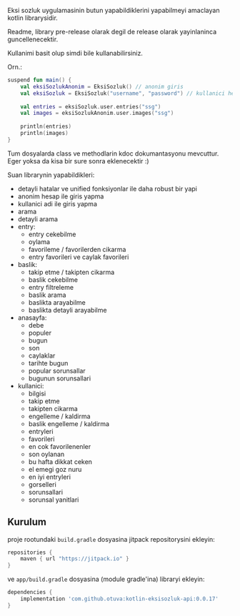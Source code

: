 Eksi sozluk uygulamasinin butun yapabildiklerini yapabilmeyi amaclayan kotlin librarysidir.

Readme, library pre-release olarak degil de release olarak yayinlaninca guncellenecektir.

Kullanimi basit olup simdi bile kullanabilirsiniz.

Orn.:

```kotlin
suspend fun main() {
    val eksiSozlukAnonim = EksiSozluk() // anonim giris
    val eksiSozluk = EksiSozluk("username", "password") // kullanici hesabi
    
    val entries = eksiSozluk.user.entries("ssg")
    val images = eksiSozlukAnonim.user.images("ssg")
    
    println(entries)
    println(images)
}
```

Tum dosyalarda class ve methodlarin kdoc dokumantasyonu mevcuttur. Eger yoksa da kisa bir sure sonra eklenecektir :)

Suan librarynin yapabildikleri:

- detayli hatalar ve unified fonksiyonlar ile daha robust bir yapi
- anonim hesap ile giris yapma
- kullanici adi ile giris yapma
- arama
- detayli arama
- entry:
  - entry cekebilme
  - oylama
  - favorileme / favorilerden cikarma
  - entry favorileri ve caylak favorileri
- baslik:
  - takip etme / takipten cikarma
  - baslik cekebilme
  - entry filtreleme
  - baslik arama
  - baslikta arayabilme
  - baslikta detayli arayabilme
- anasayfa:
  - debe
  - populer
  - bugun 
  - son 
  - caylaklar
  - tarihte bugun
  - popular sorunsallar
  - bugunun sorunsallari
- kullanici:
  - bilgisi
  - takip etme 
  - takipten cikarma
  - engelleme / kaldirma
  - baslik engelleme / kaldirma
  - entryleri
  - favorileri
  - en cok favorilenenler
  - son oylanan
  - bu hafta dikkat ceken
  - el emegi goz nuru
  - en iyi entryleri
  - gorselleri
  - sorunsallari
  - sorunsal yanitlari

## Kurulum

proje rootundaki `build.gradle` dosyasina jitpack repositorysini ekleyin:

```groovy
repositories {
    maven { url "https://jitpack.io" }
}
```

ve `app/build.gradle` dosyasina (module gradle'ina) libraryi ekleyin:

```groovy
dependencies {
    implementation 'com.github.otuva:kotlin-eksisozluk-api:0.0.17'
}
```

